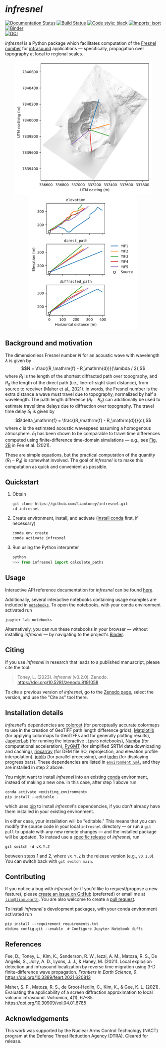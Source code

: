 # *infresnel*

[![Documentation Status](https://readthedocs.org/projects/infresnel/badge/?version=latest)](https://infresnel.readthedocs.io/en/latest/?badge=latest) [![Build Status](https://github.com/liamtoney/infresnel/actions/workflows/build.yml/badge.svg)](https://github.com/liamtoney/infresnel/actions/workflows/build.yml) [![Code style: black](https://img.shields.io/badge/code%20style-black-000000.svg)](https://github.com/psf/black) [![Imports: isort](https://img.shields.io/badge/%20imports-isort-%231674b1?style=flat&labelColor=ef8336)](https://pycqa.github.io/isort/) [![Binder](https://mybinder.org/badge_logo.svg)](https://mybinder.org/v2/gh/liamtoney/infresnel/HEAD)  
[![DOI](https://zenodo.org/badge/DOI/10.5281/zenodo.7388645.svg)](https://doi.org/10.5281/zenodo.7388645) 

*infresnel* is a Python package which facilitates computation of the
[Fresnel number](https://en.wikipedia.org/wiki/Fresnel_number) for
[infrasound](https://en.wikipedia.org/wiki/Infrasound) applications — specifically,
propagation over topography at local to regional scales.

<p align="middle">
  <img src="example_figures/yasur_dem_paths.png" height="430"/>
  <img src="example_figures/yasur_path_comparison.png" height="430"/>
</p>

## Background and motivation

The dimensionless Fresnel number $N$ for an acoustic wave with wavelength $\lambda$ is
given by $$N = \frac{(R_\mathrm{f} - R_\mathrm{d})}{\lambda / 2},$$ where $R_\mathrm{f}$
is the length of the shortest diffracted path over topography, and $R_\mathrm{d}$ the
length of the direct path (i.e., line-of-sight slant distance), from source to receiver
(Maher et al., 2021). In words, the Fresnel number is the extra distance a wave must
travel due to topography, normalized by half a wavelength. The path length difference
$(R_\mathrm{f} - R_\mathrm{d})$ can additionally be used to estimate travel time delays
due to diffraction over topography. The travel time delay $\delta_\mathrm{f}$ is given
by $$\delta_\mathrm{f} = \frac{(R_\mathrm{f} - R_\mathrm{d})}{c},$$ where $c$ is the
estimated acoustic wavespeed assuming a homogenous atmosphere. $\delta_\mathrm{f}$ has
been shown to be comparable to travel time differences computed using finite-difference
time-domain simulations — e.g., see
[Fig. 2B](https://www.frontiersin.org/files/Articles/620813/feart-09-620813-HTML-r1/image_m/feart-09-620813-g002.jpg)
in Fee et al. (2021).

These are simple equations, but the practical computation of the quantity
$(R_\mathrm{f} - R_\mathrm{d})$ is somewhat involved. The goal of *infresnel* is to make
this computation as quick and convenient as possible.

## Quickstart

1. Obtain
   ```
   git clone https://github.com/liamtoney/infresnel.git
   cd infresnel
   ```

2. Create environment, install, and activate
   ([install conda](https://conda.io/projects/conda/en/latest/user-guide/install/index.html)
   first, if necessary)
   ```
   conda env create
   conda activate infresnel
   ```

3. Run using the Python interpreter
   ```python
   python
   >>> from infresnel import calculate_paths
   ```

## Usage

Interactive API reference documentation for *infresnel* can be found
[here](https://infresnel.rtfd.io/).

Additionally, several interactive notebooks containing usage examples are
included in [`notebooks`](notebooks). To open the notebooks, with your conda
environment activated run
```
jupyter lab notebooks
```
Alternatively, you can run these notebooks in your browser — without installing
*infresnel* — by navigating to the project's
[Binder](https://mybinder.org/v2/gh/liamtoney/infresnel/HEAD).

## Citing

If you use *infresnel* in research that leads to a published manuscript, please
cite the tool:
> Toney, L. (2023). *infresnel* (v0.2.0). Zenodo. https://doi.org/10.5281/zenodo.8191058

To cite a previous version of *infresnel*, go to the
[Zenodo page](https://doi.org/10.5281/zenodo.7388645), select the version, and use the
"Cite as" tool there.

## Installation details

*infresnel*'s dependencies are [colorcet](https://colorcet.holoviz.org/) (for
perceptually accurate colormaps to use in the creation of GeoTIFF path length difference
grids), [Matplotlib](https://matplotlib.org/) (for applying colormaps to GeoTIFFs and
for generally plotting results), [JupyterLab](https://jupyterlab.readthedocs.io/en/latest/)
(for running the interactive `.ipynb` notebooks), [Numba](https://numba.pydata.org/)
(for computational acceleration), [PyGMT](https://www.pygmt.org/latest/) (for simplified
SRTM data downloading and caching), [rioxarray](https://corteva.github.io/rioxarray/stable/)
(for DEM file I/O, reprojection, and elevation profile interpolation),
[joblib](https://joblib.readthedocs.io/en/stable/) (for parallel processing), and
[tqdm](https://tqdm.github.io/) (for displaying progress bars). These
dependencies are listed in [`environment.yml`](environment.yml), and they are
installed in step 2 above.

You might want to install *infresnel* into an existing
[conda](https://docs.conda.io/en/latest/) environment, instead of making a new one. In
this case, after step 1 above run
```
conda activate <existing_environment>
pip install --editable .
```
which uses [pip](https://pip.pypa.io/en/stable/) to install *infresnel*'s dependencies,
if you don't already have them installed in your existing environment.

In either case, your installation will be "editable." This means that you can modify the
source code in your local `infresnel` directory — or run a `git pull` to update with
any new remote changes — and the installed package will be updated. To instead use a
[specific release](https://github.com/liamtoney/infresnel/releases) of *infresnel*, run
```
git switch -d vX.Y.Z
```
between steps 1 and 2, where `vX.Y.Z` is the release version (e.g., `v0.1.0`). You can
switch back with `git switch main`.

## Contributing

If you notice a bug with *infresnel* (or if you'd like to request/propose a new
feature), please
[create an issue on GitHub](https://github.com/liamtoney/infresnel/issues/new)
(preferred) or email me at [`liam@liam.earth`](mailto:liam@liam.earth). You are also
welcome to create a
[pull request](https://docs.github.com/en/pull-requests/collaborating-with-pull-requests/proposing-changes-to-your-work-with-pull-requests/about-pull-requests).

To install *infresnel*'s development packages, with your conda environment
activated run
```
pip install --requirement requirements.txt
nbdime config-git --enable  # Configure Jupyter Notebook diffs
```

## References

Fee, D., Toney, L., Kim, K., Sanderson, R. W., Iezzi, A. M., Matoza, R. S., De Angelis,
S., Jolly, A. D., Lyons, J. J., & Haney, M. (2021). Local explosion detection and
infrasound localization by reverse time migration using 3-D finite-difference wave
propagation. *Frontiers in Earth Science*, *9*.
https://doi.org/10.3389/feart.2021.620813

Maher, S. P., Matoza, R. S., de Groot-Hedlin, C., Kim, K., & Gee, K. L. (2021).
Evaluating the applicability of a screen diffraction approximation to local volcano
infrasound. *Volcanica*, *4*(1), 67–85. https://doi.org/10.30909/vol.04.01.6785

## Acknowledgements

This work was supported by the Nuclear Arms Control Technology (NACT) program at the
Defense Threat Reduction Agency (DTRA). Cleared for release.
